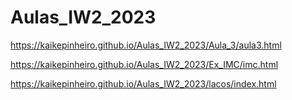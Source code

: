 # Aulas_IW2_2023

https://kaikepinheiro.github.io/Aulas_IW2_2023/Aula_3/aula3.html

https://kaikepinheiro.github.io/Aulas_IW2_2023/Ex_IMC/imc.html

https://kaikepinheiro.github.io/Aulas_IW2_2023/lacos/index.html
